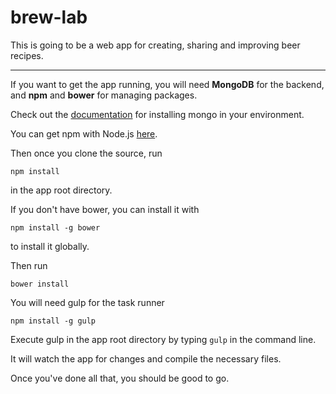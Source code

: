 # brew-lab

This is going to be a web app for creating, sharing and improving beer recipes. 

---

If you want to get the app running, you will need **MongoDB** for the backend, and **npm** and **bower** for managing packages.

Check out the <a href="http://docs.mongodb.org/manual/installation/" target="_blank">documentation</a> for installing mongo in your environment. 

You can get npm with Node.js <a href="https://nodejs.org/download/" target="_blank">here</a>.

Then once you clone the source, run 

`npm install` 

in the app root directory.

If you don't have bower, you can install it with 

`npm install -g bower` 

to install it globally.

Then run 

`bower install`

You will need gulp for the task runner 

`npm install -g gulp`

Execute gulp in the app root directory by typing `gulp` in the command line.

It will watch the app for changes and compile the necessary files.

Once you've done all that, you should be good to go.




